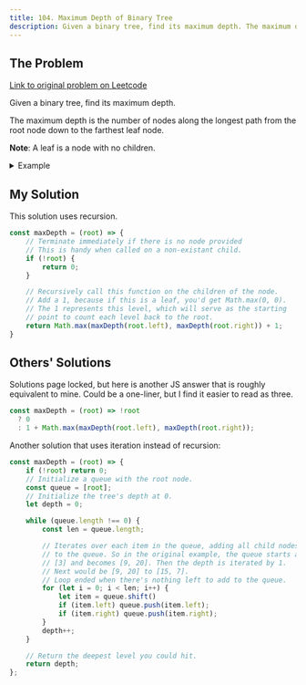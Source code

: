 ```yaml
---
title: 104. Maximum Depth of Binary Tree
description: Given a binary tree, find its maximum depth. The maximum depth is the number of nodes along the longest path from the root node down to the farthest leaf node.
---
```


## The Problem

[Link to original problem on Leetcode](https://leetcode.com/problems/maximum-depth-of-binary-tree/)

Given a binary tree, find its maximum depth.

The maximum depth is the number of nodes along the longest path from the root node down to the farthest leaf node.

**Note**: A leaf is a node with no children.

<details>
<summary>Example</summary>

Given binary tree `[3,9,20,null,null,15,7]`,
```
    3
   / \
  9  20
    /  \
   15   7
```
return its depth = 3.
</details>

## My Solution

This solution uses recursion.

```javascript
const maxDepth = (root) => {
    // Terminate immediately if there is no node provided
    // This is handy when called on a non-existant child.
    if (!root) {
        return 0;
    }

    // Recursively call this function on the children of the node.
    // Add a 1, because if this is a leaf, you'd get Math.max(0, 0).
    // The 1 represents this level, which will serve as the starting
    // point to count each level back to the root.
    return Math.max(maxDepth(root.left), maxDepth(root.right)) + 1;
}
```

## Others' Solutions

Solutions page locked, but here is another JS answer that is roughly equivalent to mine. Could be a one-liner, but I find it easier to read as three.

```javascript
const maxDepth = (root) => !root
  ? 0
  : 1 + Math.max(maxDepth(root.left), maxDepth(root.right));
```

Another solution that uses iteration instead of recursion:

```javascript
const maxDepth = (root) => {
    if (!root) return 0;
    // Initialize a queue with the root node.
    const queue = [root];
    // Initialize the tree's depth at 0.
    let depth = 0;

    while (queue.length !== 0) {
        const len = queue.length;

        // Iterates over each item in the queue, adding all child nodes
        // to the queue. So in the original example, the queue starts at
        // [3] and becomes [9, 20]. Then the depth is iterated by 1.
        // Next would be [9, 20] to [15, 7].
        // Loop ended when there's nothing left to add to the queue.
        for (let i = 0; i < len; i++) {
            let item = queue.shift()
            if (item.left) queue.push(item.left);
            if (item.right) queue.push(item.right);
        }
        depth++;
    }

    // Return the deepest level you could hit.
    return depth;
};
```